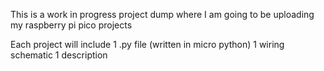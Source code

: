 This is a work in progress project dump where I am going to be uploading my raspberry pi pico projects

Each project will include 
  1 .py file (written in micro python)
  1 wiring schematic
  1 description
  
